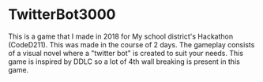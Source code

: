 # TwitterBot3000

This is a game that I made in 2018 for My school district's Hackathon (CodeD211).
This was made in the course of 2 days.
The gameplay consists of a visual novel where a "twitter bot" is created to suit your needs.
This game is inspired by DDLC so a lot of 4th wall breaking is present in this game.
